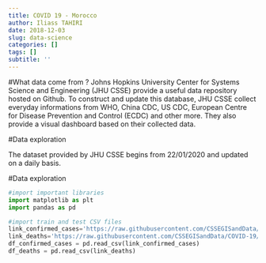 ```yaml
---
title: COVID 19 - Morocco
author: Iliass TAHIRI
date: 2018-12-03
slug: data-science
categories: []
tags: []
subtitle: ''
---
```


<!--more-->

#What data come from ?
Johns Hopkins University Center for Systems Science and Engineering (JHU CSSE) provide a useful data repository hosted on Github. To construct and update this database, JHU CSSE collect everyday informations from WHO, China CDC, US CDC, European Centre for Disease Prevention and Control (ECDC) and other more. They also provide a visual dashboard based on their collected data.

#Data exploration

The dataset provided by JHU CSSE begins from 22/01/2020 and updated on a daily basis.


#Data exploration

```python
#import important libraries
import matplotlib as plt
import pandas as pd
```

```python
#import train and test CSV files
link_confirmed_cases='https://raw.githubusercontent.com/CSSEGISandData/COVID-19/master/csse_covid_19_data/csse_covid_19_time_series/time_series_covid19_confirmed_global.csv'
link_deaths='https://raw.githubusercontent.com/CSSEGISandData/COVID-19/master/csse_covid_19_data/csse_covid_19_time_series/time_series_covid19_deaths_global.csv'
df_confirmed_cases = pd.read_csv(link_confirmed_cases)
df_deaths = pd.read_csv(link_deaths)
```
